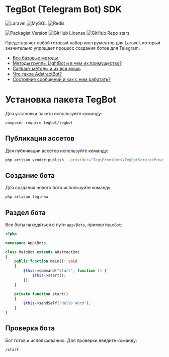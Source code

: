 # TegBot (Telegram Bot) SDK

![Laravel](https://img.shields.io/badge/laravel-%23FF2D20.svg?style=for-the-badge&logo=laravel&logoColor=white)
![MySQL](https://img.shields.io/badge/mysql-4479A1.svg?style=for-the-badge&logo=mysql&logoColor=white) 
![Redis](https://img.shields.io/badge/redis-%23DD0031.svg?style=for-the-badge&logo=redis&logoColor=white)

![Packagist Version](https://img.shields.io/packagist/v/teg/teg)
![GitHub License](https://img.shields.io/github/license/grisha-sychev/teg)
![GitHub Repo stars](https://img.shields.io/github/stars/grisha-sychev/teg)

Представляет собой готовый набор инструментов для Laravel, который значительно упрощает процесс создания ботов для Telegram.

- [Все базовые методы](/)
- [Методы группы LightBot и в чем их примущество?](/)
- [Callback методы и их вся мощь](/)
- [Что такое AdstractBot?](/)
- [Состояние сообщений и как с ним работать?](/)
  
# Установка пакета TegBot

Для установки пакета используйте команду:

```bash
composer require tegbot/tegbot
```

## Публикация ассетов

Для публикации ассетов используйте команду:

```bash
php artisan vendor:publish --provider="Teg\Providers\TegbotServiceProvider"
```

## Создание бота

Для создания нового бота используйте команду:

```bash
php artisan teg:new
```
## Раздел бота

Все боты находяться в пути `app/Bots`, пример `MainBot`:

```php
<?php

namespace App\Bots;

class MainBot extends AdstractBot
{
    public function main(): void
    {
        $this->command("start", function () {
            $this->start();
        });
    }

    private function start()
    {
        $this->sendSelf('Hello Word');
    }
}
```

## Проверка бота

Бот готов к использованию. Для проверки введите команду:

```bash
/start
```
